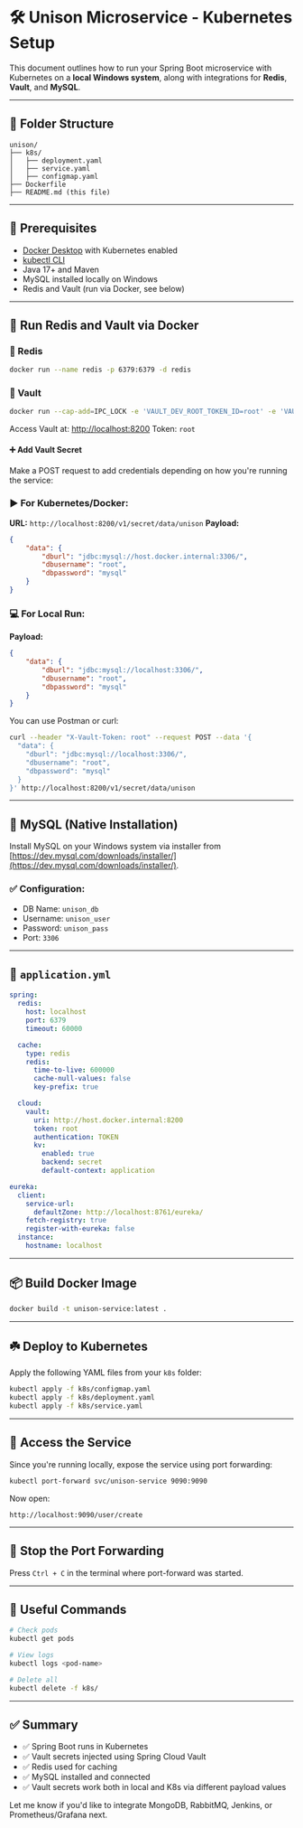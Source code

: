 # 🛠️ Unison Microservice - Kubernetes Setup

This document outlines how to run your Spring Boot microservice with Kubernetes on a **local Windows system**, along with integrations for **Redis**, **Vault**, and **MySQL**.

---

## 📁 Folder Structure

```
unison/
├── k8s/
│   ├── deployment.yaml
│   ├── service.yaml
│   ├── configmap.yaml
├── Dockerfile
├── README.md (this file)
```

---

## 🚀 Prerequisites

* [Docker Desktop](https://www.docker.com/products/docker-desktop/) with Kubernetes enabled
* [kubectl CLI](https://kubernetes.io/docs/tasks/tools/)
* Java 17+ and Maven
* MySQL installed locally on Windows
* Redis and Vault (run via Docker, see below)

---

## 🐳 Run Redis and Vault via Docker

### 🔁 Redis

```bash
docker run --name redis -p 6379:6379 -d redis
```

### 🔐 Vault

```bash
docker run --cap-add=IPC_LOCK -e 'VAULT_DEV_ROOT_TOKEN_ID=root' -e 'VAULT_DEV_LISTEN_ADDRESS=0.0.0.0:8200' -p 8200:8200 --name vault -d hashicorp/vault
```

Access Vault at: [http://localhost:8200](http://localhost:8200)
Token: `root`

#### ➕ Add Vault Secret

Make a POST request to add credentials depending on how you're running the service:

### ▶️ For **Kubernetes/Docker**:

**URL:** `http://localhost:8200/v1/secret/data/unison`
**Payload:**

```json
{
    "data": {
        "dburl": "jdbc:mysql://host.docker.internal:3306/",
        "dbusername": "root",
        "dbpassword": "mysql"
    }
}
```

### 💻 For **Local Run**:

**Payload:**

```json
{
    "data": {
        "dburl": "jdbc:mysql://localhost:3306/",
        "dbusername": "root",
        "dbpassword": "mysql"
    }
}
```

You can use Postman or curl:

```bash
curl --header "X-Vault-Token: root" --request POST --data '{
  "data": {
    "dburl": "jdbc:mysql://localhost:3306/",
    "dbusername": "root",
    "dbpassword": "mysql"
  }
}' http://localhost:8200/v1/secret/data/unison
```

---

## 📂 MySQL (Native Installation)

Install MySQL on your Windows system via installer from [https://dev.mysql.com/downloads/installer/](https://dev.mysql.com/downloads/installer/).

### ✅ Configuration:

* DB Name: `unison_db`
* Username: `unison_user`
* Password: `unison_pass`
* Port: `3306`

---

## 🔧 `application.yml`

```yaml
spring:
  redis:
    host: localhost
    port: 6379
    timeout: 60000

  cache:
    type: redis
    redis:
      time-to-live: 600000
      cache-null-values: false
      key-prefix: true

  cloud:
    vault:
      uri: http://host.docker.internal:8200
      token: root
      authentication: TOKEN
      kv:
        enabled: true
        backend: secret
        default-context: application

eureka:
  client:
    service-url:
      defaultZone: http://localhost:8761/eureka/
    fetch-registry: true
    register-with-eureka: false
  instance:
    hostname: localhost
```

---

## 📦 Build Docker Image

```bash
docker build -t unison-service:latest .
```

---

## ☘️ Deploy to Kubernetes

Apply the following YAML files from your `k8s` folder:

```bash
kubectl apply -f k8s/configmap.yaml
kubectl apply -f k8s/deployment.yaml
kubectl apply -f k8s/service.yaml
```

---

## 🔌 Access the Service

Since you're running locally, expose the service using port forwarding:

```bash
kubectl port-forward svc/unison-service 9090:9090
```

Now open:

```
http://localhost:9090/user/create
```

---

## 📍 Stop the Port Forwarding

Press `Ctrl + C` in the terminal where port-forward was started.

---

## 📄 Useful Commands

```bash
# Check pods
kubectl get pods

# View logs
kubectl logs <pod-name>

# Delete all
kubectl delete -f k8s/
```

---

## ✅ Summary

* ✅ Spring Boot runs in Kubernetes
* ✅ Vault secrets injected using Spring Cloud Vault
* ✅ Redis used for caching
* ✅ MySQL installed and connected
* ✅ Vault secrets work both in local and K8s via different payload values

Let me know if you'd like to integrate MongoDB, RabbitMQ, Jenkins, or Prometheus/Grafana next.
